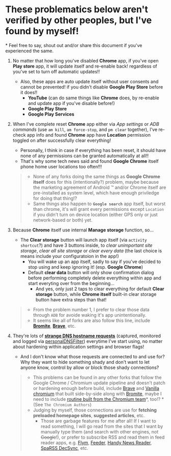 # These problematics below aren't verified by other peoples, but I've found by myself!
\* Feel free to say, shout out and/or share this document if you've experienced the same.

1. No matter that how long you've disabled **Chrome** app, if you've open **Play store** app, it will update itself and re-enable back! regardless of you've set to turn off automatic updates!!
   - Also, these apps are auto update itself without user consents and cannot be prevented! if you didn't disable **Google Play Store** before it does!!
     - **YouTube** (can do same things like **Chrome** does, by re-enable and update app if you've disable before!)
     - **Google Play Store**
     - **Google Play Services**

2. When I've complete reset **Chrome** app either via *App settings* or *ADB commands* (use `am kill`, `am force-stop`, and `pm clear` together), I've re-check app info and found **Chrome** app have **Location** permission toggled on after successfully clear everything!
   - Personally, I think in case if everything has been reset, it should have none of any permissions can be granted automatically at all!!
   - That's why some tech news said and found **Google Chrome** itself phone home user locations too often!!!
   > - None of any forks doing the same things as **Google Chrome itself** does for this (intentionally?) problem, maybe because the marketing agreement of Android :tm: and/or Chrome itself are pre-installed as system level, which have enough priviledge for doing that thing!?
   > - Same things also happen to **`Google search`** app itself, but worst than chrome, it's will grant every permissions except `Location` if you didn't turn on device location (either GPS only or just network-based or both) yet.

3. Because **Chrome** itself use internal **Manage storage** function, so...
   - The **Clear storage** button will launch app itself (via `activity shortcut`?) and have 3 buttons inside, to *clear unimportant site storage*, *clear all site storage* or *clear every data* (the last choice is means include your configuratoion in the app!)
     - You will wake up an app itself, sadly to say if you've decided to stop using and keep ignoring it! (esp. **Google Chrome**)
     - Default **clear data** button will only show confirmation dialog before performing completely delete everything within app and start everyting over from the beginning...
       - And yes, only just 2 taps to clear everything for default **Clear storage** button, while **Chrome itself** built-in clear storage button have extra steps than that!
   > - From the problem number 1, I prefer to clear those data through `ADB` for avoide waking it's app unintentionally.
   > - It seems like all of forks are also follow this line, include **[Bromite](https://github.com/bromite/bromite)**, **[Brave](https://github.com/brave/browser-android-tabs)**, etc.

4. They're lots of **[strange DNS hostname requests](https://i.imgur.com/gQJWGlp.jpg)** (captured, monitored and logged via [personalDNSFilter](https://github.com/IngoZenz/personaldnsfilter)) everytime I've start using, no matter about hardening within application settings and browser flags!
   - And I don't know what those requests are connected to and use for? Why they want to hide something shady and don't want to let anyone know, control by allow or block those shady connections?
   > - This problems can be found in any other forks that follow the Google Chrome / Chromium update pipeline and doesn't patch or hardening enough before build, include [Brave](https://github.com/brave/browser-android-tabs) and [Vanilla chromium](https://github.com/bromite/chromium) that built side-by-side along with [Bromite](https://github.com/bromite/bromite), maybe I need to include [routine built from the Chromium team](https://chromium.woolyss.com/#android)\*, too!? \*(See `The Chromium Authors`)
   > - Judging by myself, those connections are use for **fetching preloaded homepage sites**, **suggested articles**, etc.
   >   - Those are garbage features for me after all! If I want to read something, I will go read from the sites that I want by manually type them (and search with other engines, not ~~Google~~!), or prefer to subscribe RSS and read them in feed reader apps, e.g. [Flym](https://github.com/FredJul/Flym), [Feeder](https://gitlab.com/spacecowboy/Feeder), [Handy News Reader](https://github.com/yanus171/Handy-News-Reader), [SpaRSS DecSync](https://github.com/39aldo39/spaRSS-DecSync), etc.